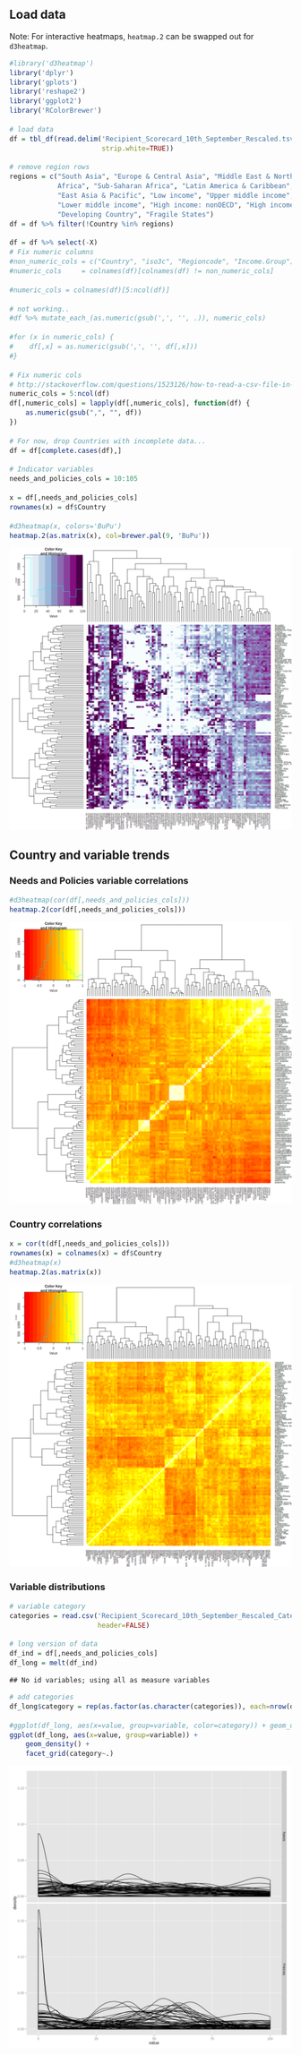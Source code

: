 Load data
---------

Note: For interactive heatmaps, `heatmap.2` can be swapped out for `d3heatmap`.

``` r
#library('d3heatmap')
library('dplyr')
library('gplots')
library('reshape2')
library('ggplot2')
library('RColorBrewer')

# load data
df = tbl_df(read.delim('Recipient_Scorecard_10th_September_Rescaled.tsv',
                       strip.white=TRUE))

# remove region rows
regions = c("South Asia", "Europe & Central Asia", "Middle East & North
            Africa", "Sub-Saharan Africa", "Latin America & Caribbean", 
            "East Asia & Pacific", "Low income", "Upper middle income", 
            "Lower middle income", "High income: nonOECD", "High income: OECD",
            "Developing Country", "Fragile States")
df = df %>% filter(!Country %in% regions)

df = df %>% select(-X)
# Fix numeric columns
#non_numeric_cols = c("Country", "iso3c", "Regioncode", "Income.Group")
#numeric_cols     = colnames(df)[colnames(df) != non_numeric_cols]

#numeric_cols = colnames(df)[5:ncol(df)]

# not working..
#df %>% mutate_each_(as.numeric(gsub(',', '', .)), numeric_cols)

#for (x in numeric_cols) {
#    df[,x] = as.numeric(gsub(',', '', df[,x]))
#}

# Fix numeric cols
# http://stackoverflow.com/questions/1523126/how-to-read-a-csv-file-in-r-where-some-numbers-contain-commas
numeric_cols = 5:ncol(df)
df[,numeric_cols] = lapply(df[,numeric_cols], function(df) {
    as.numeric(gsub(",", "", df))
})

# For now, drop Countries with incomplete data...
df = df[complete.cases(df),]

# Indicator variables
needs_and_policies_cols = 10:105

x = df[,needs_and_policies_cols]
rownames(x) = df$Country

#d3heatmap(x, colors='BuPu')
heatmap.2(as.matrix(x), col=brewer.pal(9, 'BuPu'))
```

![](README_files/figure-markdown_github/load_data-1.png)

Country and variable trends
---------------------------

### Needs and Policies variable correlations

``` r
#d3heatmap(cor(df[,needs_and_policies_cols]))
heatmap.2(cor(df[,needs_and_policies_cols]))
```

![](README_files/figure-markdown_github/needs_and_policies_variable_heatmap-1.png)

### Country correlations

``` r
x = cor(t(df[,needs_and_policies_cols]))
rownames(x) = colnames(x) = df$Country
#d3heatmap(x)
heatmap.2(as.matrix(x))
```

![](README_files/figure-markdown_github/needs_and_policies_variable_heatmap-1-1.png)

### Variable distributions

``` r
# variable category
categories = read.csv('Recipient_Scorecard_10th_September_Rescaled_Categories.csv',
                      header=FALSE)

# long version of data
df_ind = df[,needs_and_policies_cols]
df_long = melt(df_ind)
```

    ## No id variables; using all as measure variables

``` r
# add categories
df_long$category = rep(as.factor(as.character(categories)), each=nrow(df_ind))

#ggplot(df_long, aes(x=value, group=variable, color=category)) + geom_density()
ggplot(df_long, aes(x=value, group=variable)) + 
    geom_density() +
    facet_grid(category~.)
```

![](README_files/figure-markdown_github/variable_densities-1.png)
